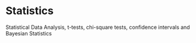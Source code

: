 # Statistics
Statistical Data Analysis, t-tests, chi-square tests, confidence intervals and Bayesian Statistics
